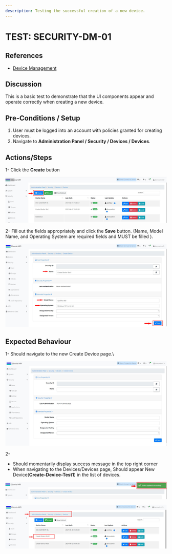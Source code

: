 ```yaml
---
description: Testing the successful creation of a new device.
---
```


# TEST: SECURITY-DM-01

## References

* [Device Management](broken-reference)

## Discussion

This is a basic test to demonstrate that the UI components appear and operate correctly when creating a new device.

## **Pre-Conditions / Setup**

1. User must be logged into an account with policies granted for creating devices.
2. Navigate to **Administration Panel / Security / Devices / Devices**.

## Actions/Steps

1- Click the **Create** button

![](<../../../../../../../../../.gitbook/assets/1 (6).jpg>)

2- Fill out the fields appropriately and click the **Save** button. (Name, Model Name, and Operating System are required fields and MUST be filled ).

![](<../../../../../../../../../.gitbook/assets/3 (11).jpg>)

## Expected Behaviour

1-  Should navigate to the new Create Device page.\


![](<../../../../../../../../../.gitbook/assets/2 (2).jpg>)

2-&#x20;

* Should momentarily display success message in the top right corner
* When navigating to the Devices/Devices page, Should appear New Device(**Create-Device-Test1**)  in the list of devices.

![](<../../../../../../../../../.gitbook/assets/4 (3).jpg>)

![](<../../../../../../../../../.gitbook/assets/5 (1).jpg>)
